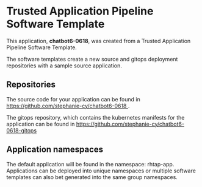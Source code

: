 # Trusted Application Pipeline Software Template

This application, **chatbot6-0618**, was created from a Trusted Application Pipeline Software Template.

The software templates create a new source and gitops deployment repositories with a sample source application. 

## Repositories

The source code for your application can be found in [https://github.com/stephanie-cy/chatbot6-0618 ](https://github.com/stephanie-cy/chatbot6-0618 ).
 
The gitops repository, which contains the kubernetes manifests for the application can be found in 
[https://github.com/stephanie-cy/chatbot6-0618-gitops ](https://github.com/stephanie-cy/chatbot6-0618-gitops ) 

## Application namespaces 

The default application will be found in the namespace: rhtap-app. Applications can be deployed into unique namespaces or multiple software templates can also bet generated into the same group namespaces.  